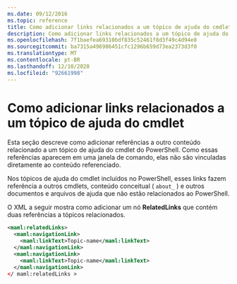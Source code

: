 ```yaml
---
ms.date: 09/12/2016
ms.topic: reference
title: Como adicionar links relacionados a um tópico de ajuda do cmdlet
description: Como adicionar links relacionados a um tópico de ajuda do cmdlet
ms.openlocfilehash: 7f1baefea69310bdf835c52461f8d3f49c4d94e8
ms.sourcegitcommit: ba7315a496986451cfc1296b659d73ea2373d3f0
ms.translationtype: MT
ms.contentlocale: pt-BR
ms.lasthandoff: 12/10/2020
ms.locfileid: "92661998"
---
```

# <a name="how-to-add-related-links-to-a-cmdlet-help-topic"></a>Como adicionar links relacionados a um tópico de ajuda do cmdlet

Esta seção descreve como adicionar referências a outro conteúdo relacionado a um tópico de ajuda do cmdlet do PowerShell. Como essas referências aparecem em uma janela de comando, elas não são vinculadas diretamente ao conteúdo referenciado.

Nos tópicos de ajuda do cmdlet incluídos no PowerShell, esses links fazem referência a outros cmdlets, conteúdo conceitual ( `about_` ) e outros documentos e arquivos de ajuda que não estão relacionados ao PowerShell.

O XML a seguir mostra como adicionar um nó **RelatedLinks** que contém duas referências a tópicos relacionados.

```xml
<maml:relatedLinks>
  <maml:navigationLink>
    <maml:linkText>Topic-name</maml:linkText>
  </maml:navigationLink>
  <maml:navigationLink>
    <maml:linkText>Topic-name</maml:linkText>
  </maml:navigationLink>
</ maml:relatedLinks >
```
